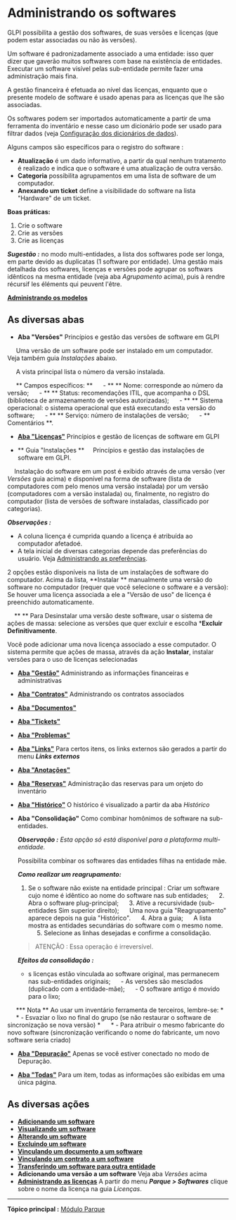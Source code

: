 Administrando os softwares
===================

GLPI possibilita a gestão dos softwares, de suas versões e licenças (que podem estar associadas ou não às versões).

Um software é padronizadamente associado a uma entidade: isso quer dizer que gaverão muitos softwares com base na existência de entidades. Executar um software visível pelas sub-entidade permite fazer uma administração mais fina.

A gestão financeira é efetuada ao nível das licenças, enquanto que o presente modelo de  software é usado apenas para as licenças que lhe são associadas.

Os softwares podem ser importados automaticamente a partir de uma ferramenta do inventário e nesse caso um dicionário pode ser usado para filtrar dados (veja [Configuração dos dicionários de dados](index.php?pt/07_Modulo_Administracao/06_Dicionarios.md "Os dicionários são gerenciados a partir do menu  Administração > Dictionários")).

Alguns campos são específicos para o registro do software :
- **Atualização** é um dado informativo, a partir da qual nenhum tratamento é realizado e indica que o software é uma atualização de outra versão.
- **Categoria** possibilita agrupamentos em uma lista de software de um computador.
- **Anexando um ticket** define a visibilidade do software na lista "Hardware" de um ticket.

**Boas práticas:**

1.  Crie o software
2.  Crie as versões
3.  Crie as licenças

***Sugestão :*** no modo multi-entidades, a lista dos softwares pode ser longa, em parte devido as duplicatas (1 software por entidade). Uma gestão mais detalhada dos softwares, licenças e versões pode agrupar os softwars idênticos na mesma entidade (veja aba *Agrupamento* acima), puis à rendre récursif les éléments qui peuvent l'être.

**[Administrando os modelos](index.php?pt/As_diversas_acoes/Administrando_os_modelos.md)**

As diversas abas
----------------------
-   **Aba "Versões"**
    Princípios e gestão das versões de software em GLPI

     Uma versão de  um software pode ser instalado em um computador.
     Veja também guia *Instalações* abaixo.

     A vista principal lista o número da versão instalada.

     ** Campos específicos: **
     - ** ** Nome: corresponde ao número da versão;
     - ** ** Status: recomendações ITIL, que acompanha o DSL (biblioteca de armazenamento de versões autorizadas);
     - ** ** Sistema operacional: o sistema operacional que está executando esta versão do software;
     - ** ** Serviço: número de instalações de versão;
     - ** Comentários **.


-   **[Aba "Licenças"](index.php?pt/03_Modulo_Parque/04_Softwares/Aba_Licencas.md)**
   Princípios e gestão de licenças de software em GLPI


- ** Guia "Instalações **
    Princípios e gestão das instalações de software em GLPI.

    Instalação do software em um post é exibido através de uma versão (ver *Versões* guia acima) e disponível na forma de software (lista de computadores com pelo menos uma versão instalada) por um versão (computadores com a versão instalada) ou, finalmente, no registro do computador (lista de versões de software instaladas, classificado por categorias).

   ***Observações :***
   - A coluna licença é cumprida quando a licença é atribuída ao computador afetadoé.
   - A tela inicial de diversas categorias depende das preferências do usuário. Veja [Administrando as preferências](index.php?pt/02_Primeiros_passos_com_GLPI/03_Utilizacao_GLPI/04_Administrando_as_preferencias.md").

   2 opções estão disponíveis na lista de um instalações de software do computador. Acima da lista, **Instalar ** manualmente uma versão do software no computador (requer que você selecione o software e a versão): Se houver uma licença associada a ele a "Versão de uso" de licença é preenchido automaticamente.

    ** ** Para Desinstalar uma versão deste software, usar o sistema de ações de massa: selecione as versões que quer excluir e escolha ***Excluir Definitivamente**.

  Você pode adicionar uma nova licença associado a esse computador. O sistema permite que ações de massa, através da ação **Instalar**, instalar versões para o uso de licenças selecionadas

-   **[Aba "Gestão"](index.php?pt/As_diversas_abas/Aba_Gestao.md)**
    Administrando as informações financeiras e administrativas

-   **[Aba "Contratos"](index.php?pt/As_diversas_abas/Aba_Contratos.md)**
    Administrando os contratos associados

-   **[Aba "Documentos"](index.php?pt/As_diversas_abas/Aba_Documentos.md)**

-   **[Aba "Tickets"](index.php?pt/As_diversas_abas/Aba_Tickets.md)**

-   **[Aba "Problemas"](index.php?pt/As_diversas_abas/Aba_Problemas.md)**

-  **[Aba "Links"](index.php?pt/As_diversas_abas/Aba_Links.md)**
     Para certos itens, os links externos são gerados a partir do menu ***Links externos***

-   **[Aba "Anotações"](index.php?pt/As_diversas_abas/Aba_Anotacoes.md)**

-   **[Aba "Reservas"](index.php?pt/Les_différents_onglets/Aba_Reservas.md)**
     Administração das reservas para um onjeto do inventário

-   **[Aba "Histórico"](index.php?pt/As_diversas_abas/Aba_Historico.md)**
     O histórico é visualizado a partir da aba *Histórico*

-   **Aba "Consolidação"**
    Como combinar homônimos de software na sub-entidades.

    ***Observação :** Esta opção só está disponível para a plataforma multi-entidade.*

    Possibilita combinar os softwares das entidades filhas na entidade mãe.

    ***Como realizar um reagrupamento:***

    1.  Se o software não existe na entidade principal  :
         Criar um software cujo nome é idêntico ao nome do software nas sub entidades;
     2. Abra o software plug-principal;
     3. Ative a recursividade (sub-entidades Sim superior direito);
     Uma nova guia "Reagrupamento" aparece depois na guia "Histórico".
     4. Abra a guia;
     A lista mostra as entidades secundárias do software com o mesmo nome.
     5. Selecione as linhas desejadas e confirme a consolidação.

    > ATENÇÃO : Essa operação é irreversível.

    ***Efeitos da consolidação :***

    -   s licenças estão vinculada ao software original, mas permanecem nas sub-entidades originais;
     - As versões são mesclados (duplicado com a entidade-mãe);
     - O software antigo é movido para o lixo;

     *** Nota ** Ao usar um inventário ferramenta de terceiros, lembre-se: *
     * - Esvaziar o lixo no final do grupo (se não restaurar o software de sincronização se nova versão) *
     * - Para atribuir o mesmo fabricante do novo software (sincronização verificando o nome do fabricante, um novo software seria criado)

-   **[Aba "Depuração"](index.php?pt/As_diversas_abas/Aba_Depuracao.md)**
    Apenas se você estiver conectado no modo de Depuração.

-   **[Aba "Todas"](index.php?pt/As_diversas_abas/Aba_Todas.md)**
     Para um item, todas as informações são exibidas em uma única página.


As diversas ações
-----------------------
-   **[Adicionando um software](index.php?pt/As_diversas_acoes/Criando_um_novo_objeto.md)**
-   **[Visualizando um software](index.php?pt/As_diversas_acoes/Visualiser_un_objet.md)**
-   **[Alterando um software](index.php?pr/As_diversas_acoes/Alterando_um_objeto.md)**
-   **[Excluindo um software](index.php?pr/As_diversas_acoes/Excluindo_um_objeto.md)**
-   **[Vinculando um documento a um software](index.php?pr/As_diversas_acoes/Linkando_un_documento_a_un_objeto.md)**
-   **[Vinculando um contrato a um software](index.php?pr/As_diversas_acoes/Linkando_um_contrato_a_um_objeto.md)**
-   **[Transferindo um software para outra entidade](index.php?pt/As_diversas_acoes/Transferindo_um_objeto.md)**
-   **Adicionando uma versão a um software**
    Veja aba *Versões* acima
-   **[Administrando as licenças](index.php?pt/03_Modulo_Parque/Aba_Softwares/Aba_Licencas.md)**
    A partir do menu ***Parque > Softwares*** clique sobre o nome da licença na guia *Licenças*.

-------
**Tópico principal :** [Módulo Parque](index.php?pt/03_Modulo_Parque/01_Modulo_Parque.md "Módulo Parque da GLPI")

